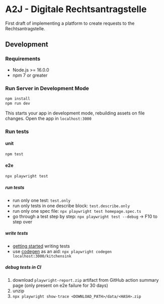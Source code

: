 # A2J - Digitale Rechtsantragstelle

First draft of implementing a platform to create requests to the Rechtsantragstelle.

## Development

### Requirements

- Node.js >= 16.0.0
- npm 7 or greater

### Run Server in Development Mode

```sh
npm install
npm run dev
```

This starts your app in development mode, rebuilding assets on file changes.
Open the app in `localhost:3000`

### Run tests

#### unit

```sh
npm test
```

#### e2e

```sh
npx playwright test
```

##### run tests

- run only one test: `test.only`
- run only tests in one describe block: `test.describe.only`
- run only one spec file: `npx playwright test homepage.spec.ts`
- go through a test step by step: `npx playwright test --debug` -> F10 to step over

##### write tests

- [getting started](https://playwright.dev/docs/writing-tests) writing tests
- use [codegen](https://playwright.dev/docs/codegen-intro) as an aid: `npx playwright codegen localhost:3000/kitchensink`

##### debug tests in CI

1. download `playwright-report.zip` artifact from GitHub action summary page (only present on e2e failure for 30 days)
2. unzip
3. `npx playwright show-trace <DOWNLOAD_PATH>/data/<HASH>.zip`
